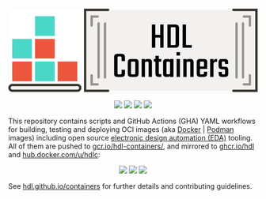 <p align="center">
  <a title="hdl.github.io/containers" href="https://hdl.github.io/containers"><img src="./doc/_static/banner_path.svg"/></a>
</p>

<p align="center">
  <a title="hdl.github.io/containers" href="https://hdl.github.io/containers"><img src="https://img.shields.io/website?longCache=true&style=flat-square&label=hdl.github.io%2Fcontainers&logo=GitHub&logoColor=fff&up_color=blueviolet&up_message=Read%20now%20%E2%9E%9A&url=https%3A%2F%2Fhdl.github.io%2Fcontainers%2Findex.html"></a><!--
  -->
  <a title="Apache-2.0" href="https://hdl.github.io/containers/License.html"><img src="https://img.shields.io/github/license/hdl/containers?longCache=true&style=flat-square&logo=Apache&label=Code"></a><!--
  -->
  <a title="CC-BY-4.0" href="https://hdl.github.io/containers/Doc-License.html"><img src="https://img.shields.io/badge/Doc-CC--BY%204.0-bf7600?longCache=true&style=flat-square&logo=CreativeCommons"></a><!--
  -->
  <a title="hdl/community on gitter.im" href="https://gitter.im/hdl/community"><img src="https://img.shields.io/gitter/room/hdl/community.svg?longCache=true&style=flat-square&logo=gitter&logoColor=fff&color=4db797&label=Chat"></a><!--
  -->
</p>

This repository contains scripts and GitHub Actions (GHA) YAML workflows for building, testing and deploying OCI images
(aka [Docker](https://www.docker.com/) | [Podman](https://podman.io) images) including open source
[electronic design automation (EDA)](https://en.wikipedia.org/wiki/Electronic_design_automation) tooling.
All of them are pushed to [gcr.io/hdl-containers/](http://gcr.io/hdl-containers), and mirrored to
[ghcr.io/hdl](https://github.com/orgs/hdl/packages) and [hub.docker.com/u/hdlc](https://hub.docker.com/u/hdlc):

<p align="center">
  <a title="Google Container Registry" href="https://gcr.io/hdl-containers"><img src="https://img.shields.io/badge/-gcr.io/hdl--containers-555555.svg?longCache=true&style=flat-square&logo=OpenContainersInitiative&logoColor=f2f1ef"></a><!--
  -->
  <a title="GitHub Container Registry" href="https://github.com/hdl/containers/packages"><img src="https://img.shields.io/badge/-ghcr.io/hdl-555555.svg?longCache=true&style=flat-square&logo=OpenContainersInitiative&logoColor=f2f1ef"></a><!--
  -->
  <a title="Docker Hub" href="https://hub.docker.com/u/hdlc"><img src="https://img.shields.io/badge/-docker.io/hdlc-555555.svg?longCache=true&style=flat-square&logo=OpenContainersInitiative&logoColor=f2f1ef"></a><!--
  -->
</p>

See [hdl.github.io/containers](https://hdl.github.io/containers) for further details and contributing guidelines.
